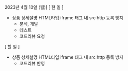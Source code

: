 2023년 4월 10일 (월)]
[ 한 일 ]
*  상품 상세설명 HTML타입 iframe 태그 내 src http 등록 방지
    * 분석, 개발
    * 테스트
    * 코드리뷰 요청

[ 할 일 ]
*  상품 상세설명 HTML타입 iframe 태그 내 src http 등록 방지
    * 코드리뷰 반영
